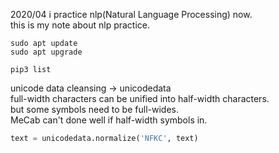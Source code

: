 2020/04 i practice nlp(Natural Language Processing) now.  
this is my note about nlp practice.

```shell
sudo apt update
sudo apt upgrade

pip3 list
```

unicode data cleansing -> unicodedata  
full-width characters can be unified into half-width characters.  
but some symbols need to be full-wides.  
MeCab can't done well if half-width symbols in.  
```python
text = unicodedata.normalize('NFKC', text)
```

